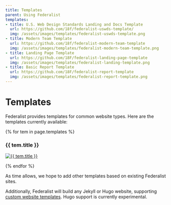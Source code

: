 ```yaml
---
title: Templates
parent: Using Federalist
templates:
- title: U.S. Web Design Standards Landing and Docs Template
  url: https://github.com/18f/federalist-uswds-template/
  img: /assets/images/templates/federalist-uswds-template.png
- title: Modern Team Template
  url: https://github.com/18f/federalist-modern-team-template
  img: /assets/images/templates/federalist-modern-team-template.png
- title: Landing Page Template
  url: https://github.com/18F/federalist-landing-page-template
  img: /assets/images/templates/federalist-landing-template.png
- title: Basic Report Template
  url: https://github.com/18F/federalist-report-template
  img: /assets/images/templates/federalist-report-template.png
---
```


# Templates

Federalist provides templates for common website types. Here are the templates currently available:

{% for tem in page.templates %}
  <h3>{{ tem.title }}</h3>
  <p>
    <a class='screenshot' href='{{ tem.url }}'>
      <img src='{{ site.baseurl }}{{ tem.img }}' alt='{{ tem.title }}'>
    </a>
  </p>
{% endfor %}

As time allows, we hope to add other templates based on existing Federalist sites.

Additionally, Federalist will build any Jekyll or Hugo website, supporting [custom website templates]({{site.baseurl}}/pages/how-federalist-works/how-builds-work). Hugo support is currently experimental.
